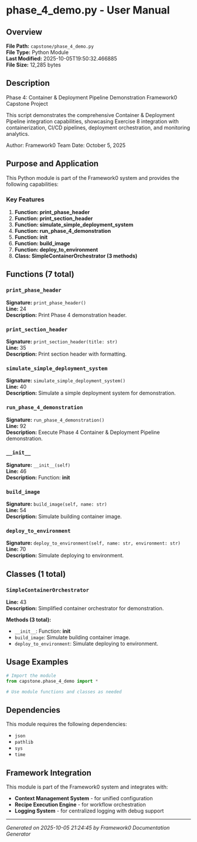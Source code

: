 # phase_4_demo.py - User Manual

## Overview
**File Path:** `capstone/phase_4_demo.py`  
**File Type:** Python Module  
**Last Modified:** 2025-10-05T19:50:32.466885  
**File Size:** 12,285 bytes  

## Description
Phase 4: Container & Deployment Pipeline Demonstration
Framework0 Capstone Project

This script demonstrates the comprehensive Container & Deployment Pipeline
integration capabilities, showcasing Exercise 8 integration with containerization,
CI/CD pipelines, deployment orchestration, and monitoring analytics.

Author: Framework0 Team
Date: October 5, 2025

## Purpose and Application
This Python module is part of the Framework0 system and provides the following capabilities:

### Key Features
1. **Function: print_phase_header**
2. **Function: print_section_header**
3. **Function: simulate_simple_deployment_system**
4. **Function: run_phase_4_demonstration**
5. **Function: __init__**
6. **Function: build_image**
7. **Function: deploy_to_environment**
8. **Class: SimpleContainerOrchestrator (3 methods)**

## Functions (7 total)

### `print_phase_header`

**Signature:** `print_phase_header()`  
**Line:** 24  
**Description:** Print Phase 4 demonstration header.

### `print_section_header`

**Signature:** `print_section_header(title: str)`  
**Line:** 35  
**Description:** Print section header with formatting.

### `simulate_simple_deployment_system`

**Signature:** `simulate_simple_deployment_system()`  
**Line:** 40  
**Description:** Simulate a simple deployment system for demonstration.

### `run_phase_4_demonstration`

**Signature:** `run_phase_4_demonstration()`  
**Line:** 92  
**Description:** Execute Phase 4 Container & Deployment Pipeline demonstration.

### `__init__`

**Signature:** `__init__(self)`  
**Line:** 46  
**Description:** Function: __init__

### `build_image`

**Signature:** `build_image(self, name: str)`  
**Line:** 54  
**Description:** Simulate building container image.

### `deploy_to_environment`

**Signature:** `deploy_to_environment(self, name: str, environment: str)`  
**Line:** 70  
**Description:** Simulate deploying to environment.


## Classes (1 total)

### `SimpleContainerOrchestrator`

**Line:** 43  
**Description:** Simplified container orchestrator for demonstration.

**Methods (3 total):**
- `__init__`: Function: __init__
- `build_image`: Simulate building container image.
- `deploy_to_environment`: Simulate deploying to environment.


## Usage Examples

```python
# Import the module
from capstone.phase_4_demo import *

# Use module functions and classes as needed
```


## Dependencies

This module requires the following dependencies:

- `json`
- `pathlib`
- `sys`
- `time`


## Framework Integration

This module is part of the Framework0 system and integrates with:

- **Context Management System** - for unified configuration
- **Recipe Execution Engine** - for workflow orchestration
- **Logging System** - for centralized logging with debug support


---
*Generated on 2025-10-05 21:24:45 by Framework0 Documentation Generator*
